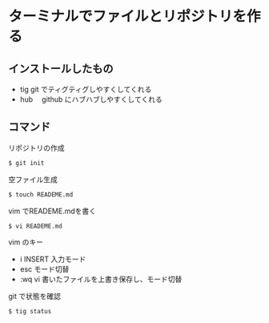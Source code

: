 # ターミナルでファイルとリポジトリを作る

## インストールしたもの
- tig
  git でティグティグしやすくしてくれる
- hub
　github にハブハブしやすくしてくれる

## コマンド

リポジトリの作成
```sh
$ git init
```

空ファイル生成
```sh
$ touch READEME.md
```

vim でREADEME.mdを書く
```sh
$ vi READEME.md
```

vim のキー
- i INSERT 入力モード
- esc モード切替
- :wq vi 書いたファイルを上書き保存し、モード切替

git で状態を確認
```sh
$ tig status
```










